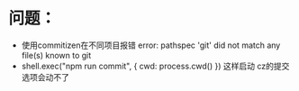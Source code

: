 # 问题：

-   使用commitizen在不同项目报错 error: pathspec 'git' did not match any file(s) known to git
-   shell.exec("npm run commit", { cwd: process.cwd() }) 这样启动 cz的提交选项会动不了
